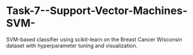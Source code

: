 # Task-7--Support-Vector-Machines-SVM-
SVM-based classifier using scikit-learn on the Breast Cancer Wisconsin dataset with hyperparameter tuning and visualization.
